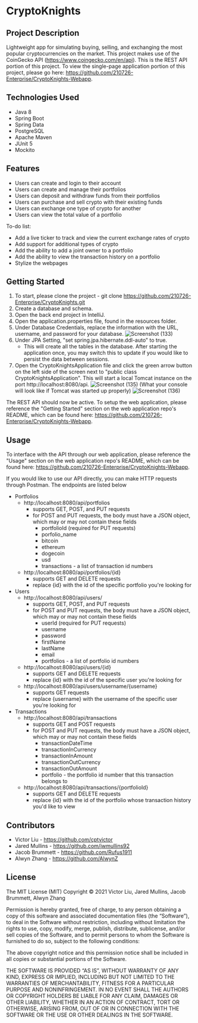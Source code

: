 # CryptoKnights

## Project Description

Lightweight app for simulating buying, selling, and exchanging the most popular cryptocurrencies on the market. This project makes use of the CoinGecko API (https://www.coingecko.com/en/api). This is the REST API portion of this project. To view the single-page application portion of this project, please go here: https://github.com/210726-Enterprise/CryptoKnights-Webapp.

## Technologies Used

* Java 8
* Spring Boot
* Spring Data
* PostgreSQL
* Apache Maven
* JUnit 5
* Mockito

## Features

* Users can create and login to their account 
* Users can create and manage their portfolios
* Users can deposit and withdraw funds from their portfolios
* Users can purchase and sell crypto with their existing funds
* Users can exchange one type of crypto for another
* Users can view the total value of a portfolio

To-do list:
* Add a live ticker to track and view the current exchange rates of crypto
* Add support for additional types of crypto
* Add the ability to add a joint owner to a portfolio
* Add the ability to view the transaction history on a portfolio
* Stylize the webpages

## Getting Started
   
1. To start, please clone the project - git clone https://github.com/210726-Enterprise/CryptoKnights.git
2. Create a database and schema.
3. Open the back end project in IntelliJ.
4. Open the application.properties file, found in the resources folder.
5. Under Database Credentials, replace the information with the URL, username, and password for your database.
![Screenshot (133)](https://user-images.githubusercontent.com/23224121/133861838-28f6cf7a-1dc4-4222-8997-eddefeb06b09.png)
5. Under JPA Setting, "set spring.jpa.hibernate.ddl-auto" to true.
   * This will create all the tables in the database. After starting the application once, you may switch this to update if you would like to persist the data between sessions.
6. Open the CryptoKnightsApplication file and click the green arrow button on the left side of the screen next to "public class CryptoKnightsApplication". This will start a local Tomcat instance on the port http://localhost:8080/api.
![Screenshot (135)](https://user-images.githubusercontent.com/23224121/133862576-7707f2b9-5dd8-4ea7-8b88-b48a20032f12.png)
(What your console will look like if Tomcat was started up properly)
![Screenshot (136)](https://user-images.githubusercontent.com/23224121/133862727-38a9ca69-4c0c-42a0-bf83-60ed653efda1.png)

The REST API should now be active. To setup the web application, please reference the "Getting Started" section on the web application repo's README, which can be found here: https://github.com/210726-Enterprise/CryptoKnights-Webapp.

## Usage

To interface with the API through our web application, please reference the "Usage" section on the web application repo's README, which can be found here: https://github.com/210726-Enterprise/CryptoKnights-Webapp.

If you would like to use our API directly, you can make HTTP requests through Postman. The endpoints are listed below
* Portfolios 
   * http://localhost:8080/api/portfolios
      * supports GET, POST, and PUT requests
      * for POST and PUT requests, the body must have a JSON object, which may or may not contain these fields
         * portfolioId (required for PUT requests)
         * porfolio_name
         * bitcoin
         * ethereum
         * dogecoin
         * usd
         * transactions - a list of transaction id numbers
   * http://localhost:8080/api/portfolios/{id}
      * supports GET and DELETE requests
      * replace {id} with the id of the specific portfolio you're looking for 
* Users
   * http://localhost:8080/api/users/
      * supports GET, POST, and PUT requests
      * for POST and PUT requests, the body must have a JSON object, which may or may not contain these fields
         * userId (required for PUT requests)
         * username
         * password
         * firstName
         * lastName
         * email
         * portfolios - a list of portfolio id numbers
   * http://localhost:8080/api/users/{id}
      * supports GET and DELETE requests
      * replace {id} with the id of the specific user you're looking for
   * http://localhost:8080/api/users/username/{username}
      * supports GET requests
      * replace {username} with the username of the specific user you're looking for
* Transactions 
   * http://localhost:8080/api/transactions
      * supports GET and POST requests
      * for POST and PUT requests, the body must have a JSON object, which may or may not contain these fields 
         * transactionDateTime
         * transactionInCurrency
         * transactionInAmount
         * transactionOutCurrency
         * transactionOutAmount
         * portfolio - the portfolio id number that this transaction belongs to
   * http://localhost:8080/api/transactions/{portfolioId}
      * supports GET and DELETE requests
      * replace {id} with the id of the portfolio whose transaction history you'd like to view

## Contributors

* Victor Liu - https://github.com/cptvictor
* Jared Mullins - https://github.com/jwmullins92
* Jacob Brummett - https://github.com/Rufus1911
* Alwyn Zhang - https://github.com/AlwynZ

## License

The MIT License (MIT)
Copyright © 2021 Victor Liu, Jared Mullins, Jacob Brummett, Alwyn Zhang

Permission is hereby granted, free of charge, to any person obtaining a copy of this software and associated documentation files (the “Software”), to deal in the Software without restriction, including without limitation the rights to use, copy, modify, merge, publish, distribute, sublicense, and/or sell copies of the Software, and to permit persons to whom the Software is furnished to do so, subject to the following conditions:

The above copyright notice and this permission notice shall be included in all copies or substantial portions of the Software.

THE SOFTWARE IS PROVIDED “AS IS”, WITHOUT WARRANTY OF ANY KIND, EXPRESS OR IMPLIED, INCLUDING BUT NOT LIMITED TO THE WARRANTIES OF MERCHANTABILITY, FITNESS FOR A PARTICULAR PURPOSE AND NONINFRINGEMENT. IN NO EVENT SHALL THE AUTHORS OR COPYRIGHT HOLDERS BE LIABLE FOR ANY CLAIM, DAMAGES OR OTHER LIABILITY, WHETHER IN AN ACTION OF CONTRACT, TORT OR OTHERWISE, ARISING FROM, OUT OF OR IN CONNECTION WITH THE SOFTWARE OR THE USE OR OTHER DEALINGS IN THE SOFTWARE.
